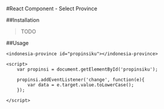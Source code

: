 #React Component - Select Province


##Installation

> TODO

##Usage

```
<indonesia-province id="propinsiku"></indonesia-province>

<script>
	var propinsi = document.getElementById('propinsiku');

	propinsi.addEventListener('change', function(e){
		var data = e.target.value.toLowerCase();
	});

</script>

```